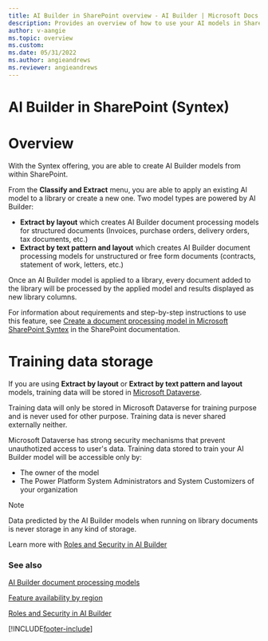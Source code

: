 ```yaml
---
title: AI Builder in SharePoint overview - AI Builder | Microsoft Docs
description: Provides an overview of how to use your AI models in SharePoint.
author: v-aangie
ms.topic: overview
ms.custom: 
ms.date: 05/31/2022
ms.author: angieandrews
ms.reviewer: angieandrews
---
```


# AI Builder in SharePoint (Syntex)

# Overview
With the Syntex offering, you are able to create AI Builder models from within SharePoint. 

From the **Classify and Extract** menu, you are able to apply an existing AI model to a library or create a new one. Two model types are powered by AI Builder:
- **Extract by layout** which creates AI Builder document processing models for structured documents (Invoices, purchase orders, delivery orders, tax documents, etc.)
- **Extract by text pattern and layout** which creates AI Builder document processing models for unstructured or free form documents (contracts, statement of work, letters, etc.)

Once an AI Builder model is applied to a library, every document added to the library will be processed by the applied model and results displayed as new library columns.

For information about requirements and step-by-step instructions to use this feature, see [Create a document processing model in Microsoft SharePoint Syntex](/microsoft-365/contentunderstanding/create-a-form-processing-model.md) in the SharePoint documentation.

# Training data storage
If you are using **Extract by layout** or **Extract by text pattern and layout** models, training data will be stored in [Microsoft Dataverse](/power-apps/maker/data-platform/data-platform-intro). 

Training data will only be stored in Microsoft Dataverse for training purpose and is never used for other purpose. Training data is never shared externally neither.

Microsoft Dataverse has strong security mechanisms that prevent unauthotized access to user's data. Training data stored to train your AI Builder model will be accessible only by:
- The owner of the model
- The Power Platform System Administrators and System Customizers of your organization

>[!NOTE]
> Data predicted by the AI Builder models when running on library documents is never storage in any kind of storage.

Learn more with [Roles and Security in AI Builder](/ai-builder/security.md)


### See also

[AI Builder document processing models](form-processing-model-overview.md)

[Feature availability by region](availability-region.md)

[Roles and Security in AI Builder](/ai-builder/security.md)

[!INCLUDE[footer-include](includes/footer-banner.md)]
